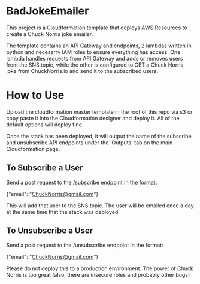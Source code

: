 # BadJokeEmailer
This project is a Cloudformation template that deploys AWS Resources to create a Chuck Norris joke emailer.

The template contains an API Gateway and endpoints, 2 lambdas written in python and necesarry IAM roles to ensure everything has access.
One lambda handles requests from API Gateway and adds or removes users from the SNS topic, while the other is configured to GET a Chuck Norris joke from ChuckNorris.io and send it to the subscribed users.

# How to Use

Upload the cloudformation master template in the root of this repo via s3 or copy paste it into the Cloudformation designer and deploy it. All of the default options will deploy fine.

Once the stack has been deployed, it will output the name of the subscribe and unsubscribe API endpoints under the 'Outputs' tab on the main Cloudformation page. 

## To Subscribe a User

Send a post request to the /subscribe endpoint in the format:

{"email": "ChuckNorris@gmail.com"}

This will add that user to the SNS topic. The user will be emailed once a day at the same time that the stack was deployed. 


## To Unsubscribe a User

Send a post request to the /unsubscribe endpoint in the format:

{"email": "ChuckNorris@gmail.com"}


Please do not deploy this to a production environment. The power of Chuck Norris is too great  (also, there are insecure roles and probably other bugs)
